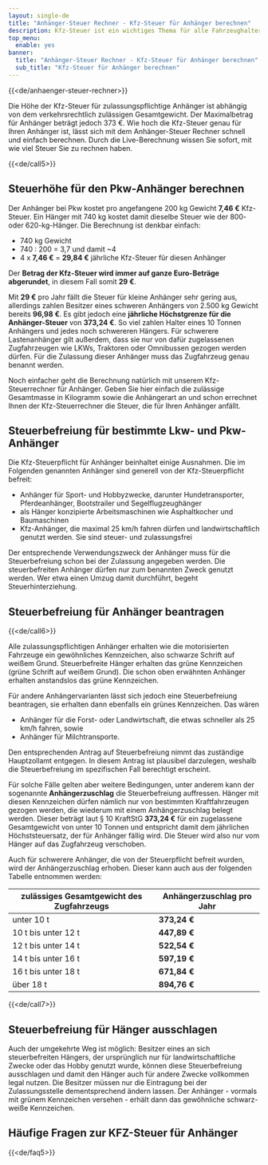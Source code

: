 ```yaml
---
layout: single-de
title: "Anhänger-Steuer Rechner - Kfz-Steuer für Anhänger berechnen"
description: Kfz-Steuer ist ein wichtiges Thema für alle Fahrzeughalter. Erfahren Sie hier alles was Sie wissen müssen. Jetzt informieren & kostenlos Kfz-Steuer berechnen."
top_menu:
  enable: yes
banner:
  title: "Anhänger-Steuer Rechner - Kfz-Steuer für Anhänger berechnen"
  sub_title: "Kfz-Steuer für Anhänger berechnen"
---
```


{{<de/anhaenger-steuer-rechner>}}

Die Höhe der Kfz-Steuer für zulassungspflichtige Anhänger ist abhängig von dem verkehrsrechtlich zulässigen Gesamtgewicht. Der Maximalbetrag für Anhänger beträgt jedoch 373 €. Wie hoch die Kfz-Steuer genau für Ihren Anhänger ist, lässt sich mit dem Anhänger-Steuer Rechner schnell und einfach berechnen. Durch die Live-Berechnung wissen Sie sofort, mit wie viel Steuer Sie zu rechnen haben.

{{<de/call5>}}

## Steuerhöhe für den Pkw-Anhänger berechnen

Der Anhänger bei Pkw kostet pro angefangene 200 kg Gewicht **7,46 €** Kfz-Steuer. Ein Hänger mit 740 kg kostet damit dieselbe Steuer wie der 800- oder 620-kg-Hänger. Die Berechnung ist denkbar einfach:

- 740 kg Gewicht
- 740 : 200 = 3,7 und damit ~4
- 4 x **7,46 €** = **29,84 €** jährliche Kfz-Steuer für diesen Anhänger

Der **Betrag der Kfz-Steuer wird immer auf ganze Euro-Beträge abgerundet**, in diesem Fall somit **29 €**.

Mit **29 €** pro Jahr fällt die Steuer für kleine Anhänger sehr gering aus, allerdings zahlen Besitzer eines schweren Anhängers von 2.500 kg Gewicht bereits **96,98 €**. Es gibt jedoch eine **jährliche Höchstgrenze für die Anhänger-Steuer** von **373,24 €**. So viel zahlen Halter eines 10 Tonnen Anhängers und jedes noch schwereren Hängers. Für schwerere Lastenanhänger gilt außerdem, dass sie nur von dafür zugelassenen Zugfahrzeugen wie LKWs, Traktoren oder Omnibussen gezogen werden dürfen. Für die Zulassung dieser Anhänger muss das Zugfahrzeug genau benannt werden.

Noch einfacher geht die Berechnung natürlich mit unserem Kfz-Steuerrechner für Anhänger. Geben Sie hier einfach die zulässige Gesamtmasse in Kilogramm sowie die Anhängerart an und schon errechnet Ihnen der Kfz-Steuerrechner die Steuer, die für Ihren Anhänger anfällt.

## Steuerbefreiung für bestimmte Lkw- und Pkw-Anhänger

Die Kfz-Steuerpflicht für Anhänger beinhaltet einige Ausnahmen. Die im Folgenden genannten Anhänger sind generell von der Kfz-Steuerpflicht befreit:

- Anhänger für Sport- und Hobbyzwecke, darunter Hundetransporter, Pferdeanhänger, Bootstrailer und Segelflugzeughänger
- als Hänger konzipierte Arbeitsmaschinen wie Asphaltkocher und Baumaschinen
- Kfz-Anhänger, die maximal 25 km/h fahren dürfen und landwirtschaftlich genutzt werden. Sie sind steuer- und zulassungsfrei

Der entsprechende Verwendungszweck der Anhänger muss für die Steuerbefreiung schon bei der Zulassung angegeben werden. Die steuerbefreiten Anhänger dürfen nur zum benannten Zweck genutzt werden. Wer etwa einen Umzug damit durchführt, begeht Steuerhinterziehung.

## Steuerbefreiung für Anhänger beantragen

{{<de/call6>}}

Alle zulassungspflichtigen Anhänger erhalten wie die motorisierten Fahrzeuge ein gewöhnliches Kennzeichen, also schwarze Schrift auf weißem Grund. Steuerbefreite Hänger erhalten das grüne Kennzeichen (grüne Schrift auf weißem Grund). Die schon oben erwähnten Anhänger erhalten anstandslos das grüne Kennzeichen.

Für andere Anhängervarianten lässt sich jedoch eine Steuerbefreiung beantragen, sie erhalten dann ebenfalls ein grünes Kennzeichen. Das wären

- Anhänger für die Forst- oder Landwirtschaft, die etwas schneller als 25 km/h fahren, sowie
- Anhänger für Milchtransporte.

Den entsprechenden Antrag auf Steuerbefreiung nimmt das zuständige Hauptzollamt entgegen. In diesem Antrag ist plausibel darzulegen, weshalb die Steuerbefreiung im spezifischen Fall berechtigt erscheint.

Für solche Fälle gelten aber weitere Bedingungen, unter anderem kann der sogenannte **Anhängerzuschlag** die Steuerbefreiung auffressen. Hänger mit diesen Kennzeichen dürfen nämlich nur von bestimmten Kraftfahrzeugen gezogen werden, die wiederum mit einem Anhängerzuschlag belegt werden. Dieser beträgt laut § 10 KraftStG **373,24 €** für ein zugelassene Gesamtgewicht von unter 10 Tonnen und entspricht damit dem jährlichen Höchststeuersatz, der für Anhänger fällig wird. Die Steuer wird also nur vom Hänger auf das Zugfahrzeug verschoben.

Auch für schwerere Anhänger, die von der Steuerpflicht befreit wurden, wird der Anhängerzuschlag erhoben. Dieser kann auch aus der folgenden Tabelle entnommen werden:

| zulässiges Gesamtgewicht des Zugfahrzeugs | Anhängerzuschlag pro Jahr |
| ----------------------------------------- | ------------------------- |
| unter 10 t                                | **373,24 €**              |
| 10 t bis unter 12 t                       | **447,89 €**              |
| 12 t bis unter 14 t                       | **522,54 €**              |
| 14 t bis unter 16 t                       | **597,19 €**              |
| 16 t bis unter 18 t                       | **671,84 €**              |
| über 18 t                                 | **894,76 €**              |

{{<de/call7>}}

## Steuerbefreiung für Hänger ausschlagen

Auch der umgekehrte Weg ist möglich: Besitzer eines an sich steuerbefreiten Hängers, der ursprünglich nur für landwirtschaftliche Zwecke oder das Hobby genutzt wurde, können diese Steuerbefreiung ausschlagen und damit den Hänger auch für andere Zwecke vollkommen legal nutzen. Die Besitzer müssen nur die Eintragung bei der Zulassungsstelle dementsprechend ändern lassen. Der Anhänger - vormals mit grünem Kennzeichen versehen - erhält dann das gewöhnliche schwarz-weiße Kennzeichen.

## Häufige Fragen zur KFZ-Steuer für Anhänger

{{<de/faq5>}}
